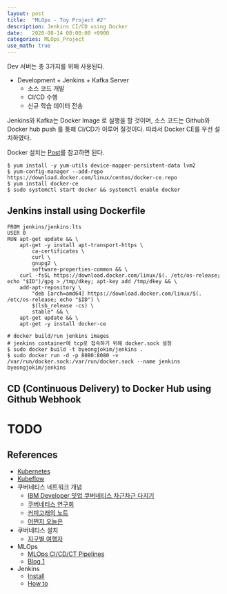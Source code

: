 ```yaml
---
layout: post
title:  "MLOps - Toy Project #2"
description: Jenkins CI/CD using Docker
date:   2020-08-14 00:00:00 +0900
categories: MLOps_Project
use_math: true
---
```


Dev 서버는 총 3가지를 위해 사용된다.

- Development + Jenkins + Kafka Server
    - 소스 코드 개발
    - CI/CD 수행
    - 신규 학습 데이터 전송

Jenkins와 Kafka는 Docker Image 로 실행을 할 것이며, 소스 코드는 Github와 Docker hub push 를 통해 CI/CD가 이루어 질것이다. 따라서 Docker CE를 우선 설치하였다.

Docker 설치는 [Post](https://byeongjokim.github.io/posts/install-kubeflow/)를 참고하면 된다.

```
$ yum install -y yum-utils device-mapper-persistent-data lvm2
$ yum-config-manager --add-repo https://download.docker.com/linux/centos/docker-ce.repo
$ yum install docker-ce
$ sudo systemctl start docker && systemctl enable docker
```

## Jenkins install using Dockerfile
```
FROM jenkins/jenkins:lts
USER 0
RUN apt-get update && \
    apt-get -y install apt-transport-https \
        ca-certificates \
        curl \
        gnupg2 \
        software-properties-common && \
    curl -fsSL https://download.docker.com/linux/$(. /etc/os-release; echo "$ID")/gpg > /tmp/dkey; apt-key add /tmp/dkey && \
    add-apt-repository \
        "deb [arch=amd64] https://download.docker.com/linux/$(. /etc/os-release; echo "$ID") \
        $(lsb_release -cs) \
        stable" && \
    apt-get update && \
    apt-get -y install docker-ce
```
```
# docker build/run jenkins images
# jenkins container에 tcp로 접속하기 위해 docker.sock 설정
$ sudo docker build -t byeongjokim/jenkins .
$ sudo docker run -d -p 8080:8080 -v /var/run/docker.sock:/var/run/docker.sock --name jenkins byeongjokim/jenkins
```

## CD (Continuous Delivery) to Docker Hub using Github Webhook



# TODO

## References
- [Kubernetes](https://kubernetes.io/docs/home/)
- [Kubeflow](https://www.kubeflow.org/docs/)
- 쿠버네티스 네트워크 개념
    - [IBM Developer 밋업 쿠버네티스 차근차근 다지기](https://www.youtube.com/watch?v=l42GttmnnZ4)
    - [쿠버네티스 연구회](https://www.youtube.com/watch?v=q1k_iOB3yig)
    - [커피고래의 노트](https://coffeewhale.com/)
    - [어쩐지 오늘은](https://zzsza.github.io/category/mlops/)
- 쿠버네티스 설치
    - [지구별 여행자](https://www.kangwoo.kr/2020/02/17/pc%EC%97%90-kubeflow-%EC%84%A4%EC%B9%98%ED%95%98%EA%B8%B0-1%EB%B6%80-nvidia-%EB%93%9C%EB%9D%BC%EC%9D%B4%EB%B2%84-docker-%EC%84%A4%EC%B9%98%ED%95%98%EA%B8%B0/)
- MLOps
    - [MLOps CI/CD/CT Pipelines](https://cloud.google.com/solutions/machine-learning/mlops-continuous-delivery-and-automation-pipelines-in-machine-learning)
    - [Blog 1](https://growingdata.com.au/mlops-ci-cd-for-machine-learning-pipelines-model-deployment-with-kubeflow/?preview=true&_thumbnail_id=5121)
- Jenkins
    - [Install](https://shmoon.tistory.com/11)
    - [How to](https://www.youtube.com/watch?v=nMLQgXf8tZ0)


